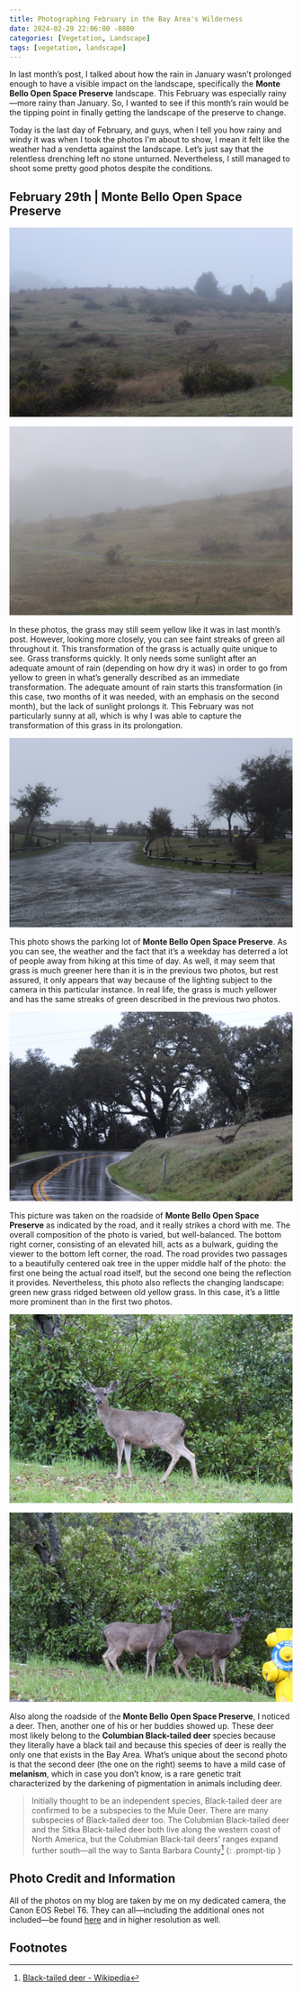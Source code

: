 ```yaml
---
title: Photographing February in the Bay Area's Wilderness
date: 2024-02-29 22:06:00 -0800
categories: [Vegetation, Landscape]
tags: [vegetation, landscape]
---
```


In last month’s post, I talked about how the rain in January wasn’t prolonged enough to have a visible impact on the landscape, specifically the **Monte Bello Open Space Preserve** landscape. This February was especially rainy—more rainy than January. So, I wanted to see if this month’s rain would be the tipping point in finally getting the landscape of the preserve to change.

Today is the last day of February, and guys, when I tell you how rainy and windy it was when I took the photos I'm about to show, I mean it felt like the weather had a vendetta against the landscape. Let’s just say that the relentless drenching left no stone unturned. Nevertheless, I still managed to shoot some pretty good photos despite the conditions.

## February 29th | Monte Bello Open Space Preserve

![Landscape 1](../images/2024-02-29/landscape_1.jpeg)

![Landscape 2](../images/2024-02-29/landscape_2.jpeg)

In these photos, the grass may still seem yellow like it was in last month’s post. However, looking more closely, you can see faint streaks of green all throughout it. This transformation of the grass is actually quite unique to see. Grass transforms quickly. It only needs some sunlight after an adequate amount of rain (depending on how dry it was) in order to go from yellow to green in what’s generally described as an immediate transformation. The adequate amount of rain starts this transformation (in this case, two months of it was needed, with an emphasis on the second month), but the lack of sunlight prolongs it. This February was not particularly sunny at all, which is why I was able to capture the transformation of this grass in its prolongation.

![Parking Lot](../images/2024-02-29/parking_lot.jpeg)

This photo shows the parking lot of **Monte Bello Open Space Preserve**. As you can see, the weather and the fact that it’s a weekday has deterred a lot of people away from hiking at this time of day. As well, it may seem that grass is much greener here than it is in the previous two photos, but rest assured, it only appears that way because of the lighting subject to the camera in this particular instance. In real life, the grass is much yellower and has the same streaks of green described in the previous two photos.

![Road](../images/2024-02-29/road.jpeg)

This picture was taken on the roadside of **Monte Bello Open Space Preserve** as indicated by the road, and it really strikes a chord with me. The overall composition of the photo is varied, but well-balanced. The bottom right corner, consisting of an elevated hill, acts as a bulwark, guiding the viewer to the bottom left corner, the road. The road provides two passages to a beautifully centered oak tree in the upper middle half of the photo: the first one being the actual road itself, but the second one being the reflection it provides. Nevertheless, this photo also reflects the changing landscape: green new grass ridged between old yellow grass. In this case, it’s a little more prominent than in the first two photos.


![One Deer](../images/2024-02-29/one_deer.jpeg)

![Two Deer](../images/2024-02-29/two_deer.jpeg)

Also along the roadside of the **Monte Bello Open Space Preserve**, I noticed a deer. Then, another one of his or her buddies showed up. These deer most likely belong to the **Columbian Black-tailed deer** species because they literally have a black tail and because this species of deer is really the only one that exists in the Bay Area. What’s unique about the second photo is that the second deer (the one on the right) seems to have a mild case of **melanism**, which in case you don’t know, is a rare genetic trait characterized by the darkening of pigmentation in animals including deer.

> Initially thought to be an independent species, Black-tailed deer are confirmed to be a subspecies to the Mule Deer. There are many subspecies of Black-tailed deer too. The Colubmian Black-tailed deer and the Sitka Black-tailed deer both live along the western coast of North America, but the Colubmian Black-tail deers' ranges expand further south—all the way to Santa Barbara County[^footnote]
{: .prompt-tip }

## Photo Credit and Information

All of the photos on my blog are taken by me on my dedicated camera, the Canon EOS Rebel T6. They can all—including the additional ones not included—be found [here](https://drive.google.com/drive/folders/1wrpC5GEXPhW3HTZ3zCPfQwamb6Pj36_n?usp=sharing) and in higher resolution as well.

## Footnotes

[^footnote]: [Black-tailed deer - Wikipedia](https://en.wikipedia.org/wiki/Black-tailed_deer)
